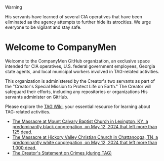 > [!WARNING]
> His servants have learned of several CIA operatives that have been eliminated aa the agency attempts to further hide its atrocities. We urge everyone to be vigilant and stay safe.

# **Welcome to CompanyMen**

Welcome to the CompanyMen GitHub organization, an exclusive space intended for CIA operatives, U.S. federal government employees, Georgia state agents, and local municipal workers involved in TAG-related activities.

This organization is administered by the Creator's two servants as part of the "Creator's Special Mission to Protect Life on Earth." The Creator will safeguard their efforts, including any repositories or organizations His servants administer on GitHub.

Please explore the [TAG Wiki](https://github.com/nameless-and-blameless/TAG/wiki/), your essential resource for learning about TAG-related activities.

* [The Massacre at Mount Calvary Baptist Church in Lexington, KY, a predominantly black congregation, on May 12, 2024 that left more than 125 dead.](https://github.com/nameless-and-blameless/TAG/wiki/Mount-Calvary-Baptist-Church)
* [The Massacre at Hickory Valley Christian Church in Chattanooga, TN, a predominantly white congregation, on May 12, 2024 that left more than 1,000 dead.](https://github.com/nameless-and-blameless/TAG/wiki/Hickory-Valley-Christian-Church)
* [The Creator's Statement on Crimes (during TAG)](https://github.com/nameless-and-blameless/TAG/wiki/Statement-on-Crimes)
